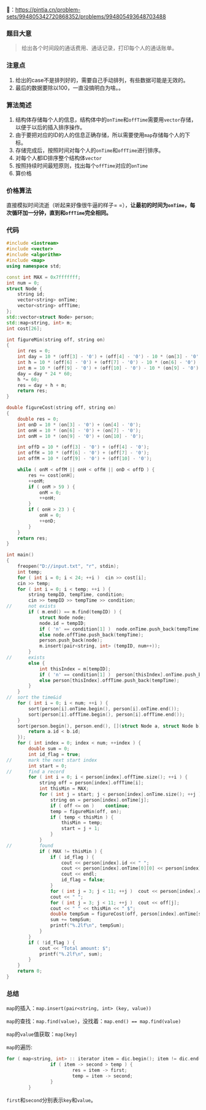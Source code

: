 🔗：https://pintia.cn/problem-sets/994805342720868352/problems/994805493648703488

### 题目大意

> 给出各个时间段的通话费用、通话记录，打印每个人的通话账单。

### 注意点

1. 给出的case不是排列好的，需要自己手动排列，有些数据可能是无效的。
2. 最后的数据要除以100，一直没搞明白为啥。。

### 算法简述

1. 结构体存储每个人的信息，结构体中的```onTime```和```offTime```需要用```vector```存储，以便于以后的插入排序操作。
2. 由于要把对应的ID的人的信息正确存储，所以需要使用```map```存储每个人的下标。
3. 存储完成后，按照时间对每个人的```onTime```和```offTime```进行排序。
4. 对每个人都ID排序整个结构体```vector```
5. 按照持续时间最短原则，找出每个```offTime```对应的```onTime```
6. 算价格

### 价格算法

直接模拟时间流逝（听起来好像很牛逼的样子= =），**让最初的时间为```onTime```，每次循环加一分钟，直到和```offTime```完全相同。**

### 代码

```c++
#include <iostream>
#include <vector>
#include <algorithm>
#include <map>
using namespace std;

const int MAX = 0x7fffffff;
int num = 0;
struct Node {
	string id;
	vector<string> onTime;
	vector<string> offTime;
};
std::vector<struct Node> person;
std::map<string, int> m;
int cost[26];

int figureMin(string off, string on)
{
	int res = 0;
	int day = 10 * (off[3] - '0') + (off[4] - '0') - 10 * (on[3] - '0') - (on[4] - '0');
	int h = 10 * (off[6] - '0') + (off[7] - '0') - 10 * (on[6] - '0') - (on[7] - '0');
	int m = 10 * (off[9] - '0') + (off[10] - '0') - 10 * (on[9] - '0') - (on[10] - '0');
	day = day * 24 * 60;
	h *= 60;
	res = day + h + m;
	return res;
}

double figureCost(string off, string on)
{
	double res = 0;
	int onD = 10 * (on[3] - '0') + (on[4] - '0');
	int onH = 10 * (on[6] - '0') + (on[7] - '0');
	int onM = 10 * (on[9] - '0') + (on[10] - '0');

	int offD = 10 * (off[3] - '0') + (off[4] - '0');
	int offH = 10 * (off[6] - '0') + (off[7] - '0');
	int offM = 10 * (off[9] - '0') + (off[10] - '0');

	while ( onM < offM || onH < offH || onD < offD ) {
		res += cost[onH];
		++onM;
		if ( onM > 59 )	{
			onM = 0;
			++onH;
		}
		if ( onH > 23 ) {
			onH = 0;
			++onD;
		}
	}
	return res;
}

int main()
{
	freopen("D://input.txt", "r", stdin);
	int temp;
	for ( int i = 0; i < 24; ++i )	cin >> cost[i];
	cin >> temp;
	for ( int i = 0; i < temp; ++i ) {
		string tempID, tempTime, condition;
		cin >> tempID >> tempTime >> condition;
//		not exists		
		if ( m.end() == m.find(tempID) ) {
			struct Node node;
			node.id = tempID;
			if ( 'n' == condition[1] )	node.onTime.push_back(tempTime);
			else node.offTime.push_back(tempTime);
			person.push_back(node);
			m.insert(pair<string, int> (tempID, num++));
		}
//		exists	
		else {
			int thisIndex = m[tempID];
			if ( 'n' == condition[1] )	person[thisIndex].onTime.push_back(tempTime);
			else person[thisIndex].offTime.push_back(tempTime);
		}	
	}
//	sort the time&id
	for ( int i = 0; i < num; ++i ) {
		sort(person[i].onTime.begin(), person[i].onTime.end());
		sort(person[i].offTime.begin(), person[i].offTime.end());
	}	
	sort(person.begin(), person.end(), [](struct Node a, struct Node b) {
		return a.id < b.id;
	});
	for ( int index = 0; index < num; ++index ) {
		double sum = 0;
		int id_flag = true;
//		mark the next start index		
		int start = 0;
//		find a record		
		for ( int i = 0; i < person[index].offTime.size(); ++i ) {
			string off = person[index].offTime[i];
			int thisMin = MAX;
			for ( int j = start; j < person[index].onTime.size(); ++j ) {
				string on = person[index].onTime[j];
				if ( off <= on )	continue;
				temp = figureMin(off, on);
				if ( temp < thisMin ) {
					thisMin = temp;
					start = j + 1;
				}
			}
//			found			
			if ( MAX != thisMin ) {
				if ( id_flag ) {
					cout << person[index].id << " ";
					cout << person[index].onTime[0][0] << person[index].onTime[0][1];
					cout << endl;
					id_flag = false;
				}
				for ( int j = 3; j < 11; ++j )	cout << person[index].onTime[start - 1][j];
				cout << " ";
				for ( int j = 3; j < 11; ++j )	cout << off[j];
				cout << " " << thisMin << " $";
				double tempSum = figureCost(off, person[index].onTime[start - 1]) / 100;
				sum += tempSum;
				printf("%.2lf\n", tempSum);
			}
		}
		if ( !id_flag ) {
			cout << "Total amount: $";
			printf("%.2lf\n", sum);
		}
	}
	return 0;
}

```

### 总结

```map```的插入：```map.insert(pair<string, int> (key, value))```

```map```的查找：```map.find(value)```，没找着：```map.end() == map.find(value)```

```map```的```value```值获取：```map[key]```

`map`的遍历:

```c++
for ( map<string, int> :: iterator item = dic.begin(); item != dic.end(); ++item) {
                if ( item -> second > temp ) {
                        res = item -> first;
                        temp = item -> second;
                }
        }

```

`first`和`second`分别表示`key`和`value`。